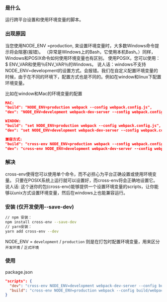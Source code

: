 ### 是什么

运行跨平台设置和使用环境变量的脚本。

### 出现原因

当您使用NODE_ENV =production, 来设置环境变量时，大多数Windows命令提示将会阻塞(报错)。 （异常是Windows上的Bash，它使用本机Bash。）同样，Windows和POSIX命令如何使用环境变量也有区别。 使用POSIX，您可以使用：$ ENV_VAR和使用％ENV_VAR％的Windows。 
说人话：windows不支持NODE_ENV=development的设置方式。会报错。我们在自定义配置环境变量的时候，由于在不同的环境下，配置方式也是不同的。例如在window和linux下配置环境变量。

比如在window和Mac的环境变量的配置

```json
MAC:
"build": "NODE_ENV=production webpack --config webpack.config.js",
"dev": "NODE_ENV=development webpack-dev-server --config webpack.config.js"
```

```json
WINDOW:
"build": "set NODE_ENV=production webpack --config webpack.config.js",
"dev": "set NODE_ENV=development webpack-dev-server --config webpack.config.js"
```

```json
兼容方式:
"build": "cross-env NODE_ENV=production webpack --config webpack.config.js",
"dev": "cross-env NODE_ENV=development webpack-dev-server --config webpack.config.js"
```

### 解决

cross-env使得您可以使用单个命令，而不必担心为平台正确设置或使用环境变量。 只要在POSIX系统上运行就可以设置好，而cross-env将会正确地设置它。 
说人话: 这个迷你的包(cross-env)能够提供一个设置环境变量的scripts，让你能够以unix方式设置环境变量，然后在windows上也能兼容运行。

### 安装 (仅开发使用--save-dev)

```bash
// npm 安装：
npm install cross-env --save-dev
// yarn安装：
yarn add cross-env --dev
```

NODE_ENV = `development` / `production` 则是在打包时配置环境变量，用来区分`开发环境` / `正式环境`

### 使用

package.json

```json
"scripts": {
  "dev": "cross-env NODE_ENV=development webpack-dev-server --config build/webpack.dev.config.js",
  "build": "cross-env NODE_ENV=production webpack --config build/webpack.prod.config.js",
}
```

